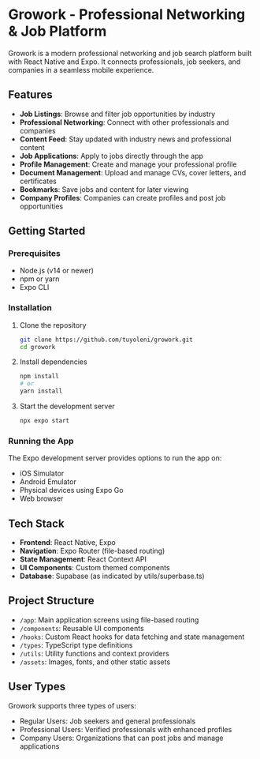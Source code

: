 # Growork - Professional Networking & Job Platform

Growork is a modern professional networking and job search platform built with React Native and Expo. It connects professionals, job seekers, and companies in a seamless mobile experience.

## Features

- **Job Listings**: Browse and filter job opportunities by industry
- **Professional Networking**: Connect with other professionals and companies
- **Content Feed**: Stay updated with industry news and professional content
- **Job Applications**: Apply to jobs directly through the app
- **Profile Management**: Create and manage your professional profile
- **Document Management**: Upload and manage CVs, cover letters, and certificates
- **Bookmarks**: Save jobs and content for later viewing
- **Company Profiles**: Companies can create profiles and post job opportunities

## Getting Started

### Prerequisites

- Node.js (v14 or newer)
- npm or yarn
- Expo CLI

### Installation

1. Clone the repository
   ```bash
   git clone https://github.com/tuyoleni/growork.git
   cd growork
   ```

2. Install dependencies
   ```bash
   npm install
   # or
   yarn install
   ```

3. Start the development server
   ```bash
   npx expo start
   ```

### Running the App

The Expo development server provides options to run the app on:
- iOS Simulator
- Android Emulator
- Physical devices using Expo Go
- Web browser

## Tech Stack

- **Frontend**: React Native, Expo
- **Navigation**: Expo Router (file-based routing)
- **State Management**: React Context API
- **UI Components**: Custom themed components
- **Database**: Supabase (as indicated by utils/superbase.ts)

## Project Structure

- `/app`: Main application screens using file-based routing
- `/components`: Reusable UI components
- `/hooks`: Custom React hooks for data fetching and state management
- `/types`: TypeScript type definitions
- `/utils`: Utility functions and context providers
- `/assets`: Images, fonts, and other static assets

## User Types

Growork supports three types of users:
- Regular Users: Job seekers and general professionals
- Professional Users: Verified professionals with enhanced profiles
- Company Users: Organizations that can post jobs and manage applications